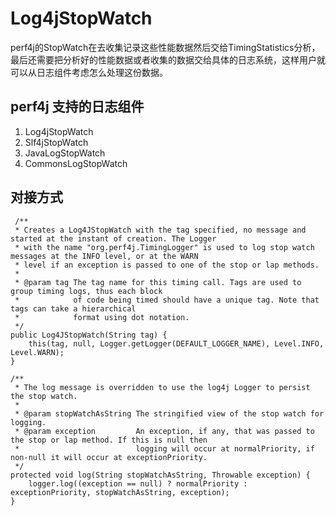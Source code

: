# Log4jStopWatch

perf4j的StopWatch在去收集记录这些性能数据然后交给TimingStatistics分析，最后还需要把分析好的性能数据或者收集的数据交给具体的日志系统，这样用户就可以从日志组件考虑怎么处理这份数据。

## perf4j 支持的日志组件

1. Log4jStopWatch
1. Slf4jStopWatch
1. JavaLogStopWatch
1. CommonsLogStopWatch


## 对接方式

     /**
     * Creates a Log4JStopWatch with the tag specified, no message and started at the instant of creation. The Logger
     * with the name "org.perf4j.TimingLogger" is used to log stop watch messages at the INFO level, or at the WARN
     * level if an exception is passed to one of the stop or lap methods.
     *
     * @param tag The tag name for this timing call. Tags are used to group timing logs, thus each block
     *            of code being timed should have a unique tag. Note that tags can take a hierarchical
     *            format using dot notation.
     */
    public Log4JStopWatch(String tag) {
        this(tag, null, Logger.getLogger(DEFAULT_LOGGER_NAME), Level.INFO, Level.WARN);
    }
    
    /**
     * The log message is overridden to use the log4j Logger to persist the stop watch.
     *
     * @param stopWatchAsString The stringified view of the stop watch for logging.
     * @param exception         An exception, if any, that was passed to the stop or lap method. If this is null then
     *                          logging will occur at normalPriority, if non-null it will occur at exceptionPriority.
     */
    protected void log(String stopWatchAsString, Throwable exception) {
        logger.log((exception == null) ? normalPriority : exceptionPriority, stopWatchAsString, exception);
    }

